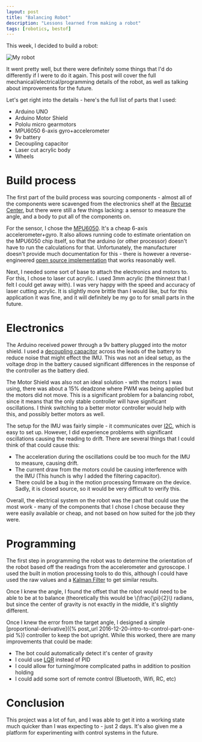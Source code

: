 ```yaml
---
layout: post
title: "Balancing Robot"
description: "Lessons learned from making a robot"
tags: [robotics, bestof]
---
```


This week, I decided to build a robot:

<img src="../assets/robot1/bot.gif" alt="My robot">

It went pretty well, but there were definitely some things that I'd do differently if I were to do it again. This post will cover the full mechanical/electrical/programming details of the robot, as well as talking about improvements for the future.

Let's get right into the details - here's the full list of parts that I used:

* Arduino UNO
* Arduino Motor Shield
* Pololu micro gearmotors
* MPU6050 6-axis gyro+accelerometer
* 9v battery
* Decoupling capacitor
* Laser cut acrylic body
* Wheels

# Build process

The first part of the build process was sourcing components - almost all of the components were scavenged from the electronics shelf at the [Recurse Center](https://www.recurse.com/), but there were still a few things lacking: a sensor to measure the angle, and a body to put all of the components on.

For the sensor, I chose the [MPU6050](http://playground.arduino.cc/Main/MPU-6050). It's a cheap 6-axis accelerometer+gyro. It also allows running code to estimate orientation on the MPU6050 chip itself, so that the arduino (or other processor) doesn't have to run the calculations for that. Unfortunately, the manufacturer doesn't provide much documentation for this - there is however a reverse-engineered [open source implementation](https://www.i2cdevlib.com/devices/mpu6050) that works reasonably well.

Next, I needed some sort of base to attach the electronics and motors to. For this, I chose to laser cut acrylic. I used 3mm acrylic (the thinnest that I felt I could get away with). I was very happy with the speed and accuracy of laser cutting acrylic. It is slightly more brittle than I would like, but for this application it was fine, and it will definitely be my go to for small parts in the future.

# Electronics

The Arduino received power through a 9v battery plugged into the motor shield. I used a [decoupling capacitor](https://en.wikipedia.org/wiki/Decoupling_capacitor) across the leads of the battery to reduce noise that might effect the IMU. This was not an ideal setup, as the voltage drop in the battery caused significant differences in the response of the controller as the battery died.

The Motor Shield was also not an ideal solution - with the motors I was using, there was about a 15% deadzone where PWM was being applied but the motors did not move. This is a significant problem for a balancing robot, since it means that the only stable controller will have significant oscillations. I think switching to a better motor controller would help with this, and possibly better motors as well.

The setup for the IMU was fairly simple - it communicates over [I2C](https://en.wikipedia.org/wiki/I%C2%B2C), which is easy to set up. However, I did experience problems with significant oscillations causing the reading to drift. There are several things that I could think of that could cause this:

* The acceleration during the oscillations could be too much for the IMU to measure, causing drift.
* The current draw from the motors could be causing interference with the IMU (This hunch is why I added the filtering capacitor).
* There could be a bug in the motion processing firmware on the device. Sadly, it is closed source, so it would be very difficult to verify this.

Overall, the electrical system on the robot was the part that could use the most work - many of the components that I chose I chose because they were easily available or cheap, and not based on how suited for the job they were.

# Programming

The first step in programming the robot was to determine the orientation of the robot based off the readings from the accelerometer and gyroscope. I used the built in motion processing tools to do this, although I could have used the raw values and a [Kalman Filter](https://en.wikipedia.org/wiki/Kalman_filter) to get similar results.

Once I knew the angle, I found the offset that the robot would need to be able to be at to balance (theoretically this would be \\(\frac{\pi}{2}\\) radians, but since the center of gravity is not exactly in the middle, it's slightly different.

Once I knew the error from the target angle, I designed a simple [proportional-derivative]({% post_url 2016-12-20-intro-to-control-part-one-pid %}) controller to keep the bot upright. While this worked, there are many improvements that could be made:

* The bot could automatically detect it's center of gravity
* I could use [LQR](https://en.wikipedia.org/wiki/Linear-quadratic_regulator) instead of PID
* I could allow for turning/more complicated paths in addition to position holding
* I could add some sort of remote control (Bluetooth, Wifi, RC, etc)

# Conclusion

This project was a lot of fun, and I was able to get it into a working state much quicker than I was expecting to - just 2 days. It's also given me a platform for experimenting with control systems in the future.
